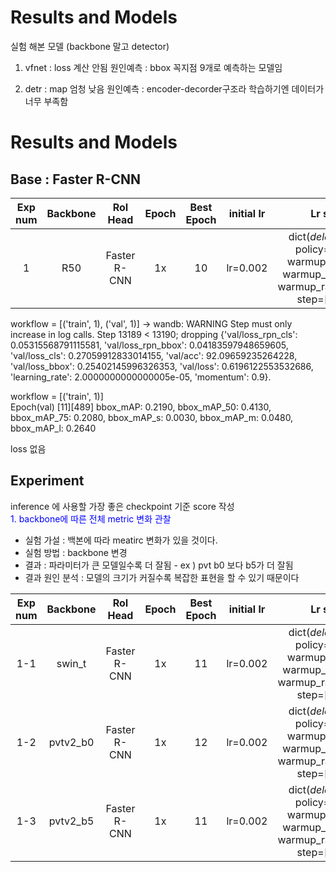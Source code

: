 # Results and Models
실험 해본 모델 (backbone 말고 detector)
1. vfnet : loss 계산 안됨 
원인예측 : bbox 꼭지점 9개로 예측하는 모델임

2. detr : map 엄청 낮음
원인예측 : encoder-decorder구조라 학습하기엔 데이터가 너무 부족함

# Results and Models
## Base : Faster R-CNN
| Exp num | Backbone  | RoI Head   | Epoch |Best Epoch |initial lr |Lr schd | Optimizer | Image size| val/bbox_mAP| val/bbox_mAP_50 |  val/bbox_mAP_75 | val/bbox_mAP_s | val/bbox_mAP_m | val/bbox_mAP_l |val/loss_rpn_cls | val/loss_rpn_bbox | val/loss_cls | val/acc |val/loss_bbox | val/loss |
|:-------:|:---------:|:-------:|:-------:|:-------:|:-------:|:--------:|:--------:|:--------------:|:-------:|:--------:|:--------:|:--------:|:--------:|:--------:|:---------------:|:--------------:|:--------------:|:---------------:|:------------:|:----------:|
| 1      | R50 | Faster R-CNN      | 1x  |10 |lr=0.002   |dict(_delete_=True, policy="step", warmup="linear", warmup_iters=500, warmup_ratio=0.001, step=[8, 11])|dict(_delete_=True, type="SGD", lr=0.002, momentum=0.9, weight_decay=0.0001) | 1024x1024   |0.231   | 0.4240    | 0.225  | 0.000  |  0.046  |  0.281  | 37.4 | 0.0524 |0.0421 | 0.2682  |92.1514|  0.2525| 0.6152|

workflow = [('train', 1), ('val', 1)]
-> wandb: WARNING Step must only increase in log calls.  Step 13189 < 13190; dropping {'val/loss_rpn_cls': 0.05315568791115581, 'val/loss_rpn_bbox': 0.04183597948659605, 'val/loss_cls': 0.27059912833014155, 'val/acc': 92.09659235264228, 'val/loss_bbox': 0.25402145996326353, 'val/loss': 0.6196122553532686, 'learning_rate': 2.0000000000000005e-05, 'momentum': 0.9}.

workflow = [('train', 1)]  
Epoch(val) [11][489] bbox_mAP: 0.2190, bbox_mAP_50: 0.4130, bbox_mAP_75: 0.2080, bbox_mAP_s: 0.0030, bbox_mAP_m: 0.0480, bbox_mAP_l: 0.2640

loss 없음


## Experiment
inference 에 사용할 가장 좋은 checkpoint 기준 score 작성  
<span style="color:blue">1. backbone에 따른 전체 metric 변화 관찰</span>  
- 실험 가설 : 백본에 따라 meatirc 변화가 있을 것이다. 
- 실험 방법 : backbone 변경
- 결과 : 파라미터가 큰 모델일수록 더 잘됨 - ex ) pvt b0 보다 b5가 더 잘됨
- 결과 원인 분석 : 모델의 크기가 커질수록 복잡한 표현을 할 수 있기 때문이다

| Exp num | Backbone  | RoI Head   | Epoch |Best Epoch |initial lr |Lr schd | Optimizer | Image size| val/bbox_mAP| val/bbox_mAP_50 |  val/bbox_mAP_75 | val/bbox_mAP_s | val/bbox_mAP_m | val/bbox_mAP_l |
|:-------:|:---------:|:-------:|:-------:|:-------:|:-------:|:--------:|:--------:|:--------------:|:-------:|:--------:|:--------:|:--------:|:--------:|:--------:|
| 1-1      | swin_t | Faster R-CNN      | 1x  |11 |lr=0.002   |dict(_delete_=True, policy="step", warmup="linear", warmup_iters=500, warmup_ratio=0.001, step=[8, 11])|dict(_delete_=True, type="SGD", lr=0.002, momentum=0.9, weight_decay=0.0001) | 1024x1024   |0.2110   |0.4190   | 0.1920  | 0.0040 | 0.0430 | 0.2520  |
| 1-2      | pvtv2_b0 | Faster R-CNN      | 1x  |12 |lr=0.002   |dict(_delete_=True, policy="step", warmup="linear", warmup_iters=500, warmup_ratio=0.001, step=[8, 11])|dict(_delete_=True, type="SGD", lr=0.002, momentum=0.9, weight_decay=0.0001) | 1024x1024   |0.164  |0.337  | 0.145  |0.000 | 0.031 |0.197  |
| 1-3      | pvtv2_b5 | Faster R-CNN      | 1x  |11 |lr=0.002   |dict(_delete_=True, policy="step", warmup="linear", warmup_iters=500, warmup_ratio=0.001, step=[8, 11])|dict(_delete_=True, type="SGD", lr=0.002, momentum=0.9, weight_decay=0.0001) | 1024x1024   |0.345 |0.565 |  0.365 |0.011 | 0.080  | 0.409 |
